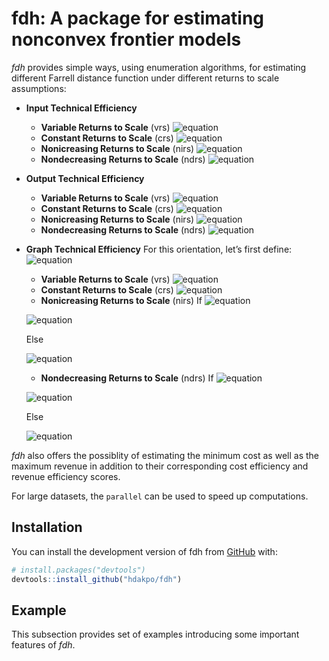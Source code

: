 
<!-- README.md is generated from README.Rmd. Please edit that file -->

# fdh: A package for estimating nonconvex frontier models

<!-- badges: start -->
<!-- badges: end -->

*fdh* provides simple ways, using enumeration algorithms, for estimating
different Farrell distance function under different returns to scale
assumptions:

-   **Input Technical Efficiency**

    -   **Variable Returns to Scale** (vrs)
        ![equation](https://latex.codecogs.com/svg.image?\large&space;\color%7Bwhite%7D&space;E_i\left(\mathbf%7Bx%7D%5E\circ,&space;\mathbf%7By%7D%5E\circ\right)=\displaystyle&space;\min_%7B\mathbf%7By%7D%5E\circ&space;\leq&space;\mathbf%7By%7D_n%7D&space;\displaystyle&space;\max_%7Bk=1,\cdots,&space;K%7D&space;\left\lbrace&space;\frac%7Bx_%7Bkn%7D%7D%7Bx_k%5E\circ%7D&space;\right\rbrace)
    -   **Constant Returns to Scale** (crs)
        ![equation](https://latex.codecogs.com/svg.image?\large&space;\color%7Bwhite%7D&space;E_i&space;\left(\mathbf%7Bx%7D%5E\circ,&space;\mathbf%7By%7D%5E\circ\right)&space;=\displaystyle\min_%7Bn=1,&space;\cdots,&space;N%7D&space;\left\lbrace\displaystyle\max_%7Bk=1,\cdots,&space;K%7D&space;\frac%7Bx_%7Bkn%7D%7D%7Bx_k%5E\circ%7D\cdot\displaystyle\max_%7Bq=1,&space;\cdots,&space;Q%7D\frac%7By_q%5E\circ%7D%7By_%7Bqn%7D%7D\right\rbrace)
    -   **Nonicreasing Returns to Scale** (nirs)
        ![equation](https://latex.codecogs.com/svg.image?\large&space;\color%7Bwhite%7D&space;E_i\left(\mathbf%7Bx%7D%5E\circ,&space;\mathbf%7By%7D%5E\circ\right)=\displaystyle\min_%7B\mathbf%7By%7D%5E\circ&space;\leq&space;\mathbf%7By%7D_n%7D\left\lbrace\displaystyle\max_%7Bk=1,\cdots,&space;K%7D\frac%7Bx_%7Bkn%7D%7D%7Bx_k%5E\circ%7D\cdot\displaystyle\max_%7Bq=1,&space;\cdots,&space;Q%7D\frac%7By_q%5E\circ%7D%7By_%7Bqn%7D%7D\right\rbrace)
    -   **Nondecreasing Returns to Scale** (ndrs)
        ![equation](https://latex.codecogs.com/svg.image?\large&space;\color%7Bwhite%7D&space;E_i\left(\mathbf%7Bx%7D%5E\circ,&space;\mathbf%7By%7D%5E\circ\right)=\displaystyle\min_%7Bn=1,&space;\cdots,&space;N%7D'&space;\left\lbrace\displaystyle%7Bk=1,\cdots,&space;K%7D%7B\max%7D\frac%7Bx_%7Bkn%7D%7D%7Bx_k%5E\circ%7D\cdot&space;\max&space;\left\lbrace\displaystyle\max_%7Bq=1,&space;\cdots,&space;Q%7D\frac%7By_q%5E\circ%7D%7By_%7Bqn%7D%7D,&space;1\right\rbrace\right\rbrace)

-   **Output Technical Efficiency**

    -   **Variable Returns to Scale** (vrs)
        ![equation](https://latex.codecogs.com/svg.image?\large&space;\color%7Bwhite%7D&space;E_o\left(\mathbf%7Bx%7D%5E\circ,&space;\mathbf%7By%7D%5E\circ\right)=\displaystyle\max_%7B\mathbf%7Bx%7D%5E\circ&space;\geq&space;\mathbf%7Bx%7D_n%7D\displaystyle\min_%7Bq=1,\cdots,&space;Q%7D\left\lbrace\frac%7By_%7Bqn%7D%7D%7By_q%5E\circ%7D\right\rbrace)
    -   **Constant Returns to Scale** (crs)
        ![equation](https://latex.codecogs.com/svg.image?\large&space;\color%7Bwhite%7D&space;E_o\left(\mathbf%7Bx%7D%5E\circ,&space;\mathbf%7By%7D%5E\circ\right)&space;=\displaystyle\max_%7Bn=1,&space;\cdots,&space;N%7D&space;\left\lbrace\displaystyle\min_%7Bq=1,\cdots,&space;Q%7D\frac%7By_%7Bqn%7D%7D%7By_q%5E\circ%7D\cdot\displaystyle\min_%7Bk=1,\cdots,&space;K%7D\frac%7Bx_k%5E\circ%7D%7Bx_%7Bkn%7D%7D\right\rbrace)
    -   **Nonicreasing Returns to Scale** (nirs)
        ![equation](https://latex.codecogs.com/svg.image?\large&space;\color%7Bwhite%7D&space;E_o\left(\mathbf%7Bx%7D%5E\circ,&space;\mathbf%7By%7D%5E\circ\right)=\displaystyle\max_%7Bn=1,&space;\cdots,&space;N%7D&space;\left\lbrace\displaystyle\min_%7Bq=1,\cdots,&space;Q%7D\frac%7By_%7Bqn%7D%7D%7By_q%5E\circ%7D\cdot&space;\min&space;\left\lbrace\displaystyle\min_%7Bk=1,\cdots,&space;K%7D\frac%7Bx_k%5E\circ%7D%7Bx_%7Bkn%7D%7D,&space;1\right\rbrace\right\rbrace)
    -   **Nondecreasing Returns to Scale** (ndrs)
        ![equation](https://latex.codecogs.com/svg.image?\large&space;\color%7Bwhite%7D&space;E_o\left(\mathbf%7Bx%7D%5E\circ,&space;\mathbf%7By%7D%5E\circ\right)=\displaystyle\max_%7B\mathbf%7Bx%7D%5E\circ&space;\geq&space;\mathbf%7Bx%7D_n%7D&space;\left\lbrace\displaystyle\min_%7Bq=1,\cdots,&space;Q%7D&space;\frac%7By_%7Bqn%7D%7D%7By_q%5E\circ%7D\cdot\displaystyle\min_%7Bk=1,\cdots,&space;K%7D\frac%7Bx_k%5E\circ%7D%7Bx_%7Bkn%7D%7D\right\rbrace)

-   **Graph Technical Efficiency** For this orientation, let’s first
    define:
    ![equation](https://latex.codecogs.com/svg.image?\large&space;\color%7Bwhite%7D&space;\delta&space;=&space;\left(\displaystyle\max_%7Bq=1,&space;\cdots,&space;Q%7D&space;\frac%7By_q%5E\circ%7D%7By_%7Bqn%7D%7D&space;\cdot&space;\displaystyle\min_%7Bk=1,\cdots,&space;K%7D&space;\frac%7Bx_k%5E\circ%7D%7Bx_%7Bkn%7D%7D\right)%5E%7B1/2%7D)

    -   **Variable Returns to Scale** (vrs)
        ![equation](https://latex.codecogs.com/svg.image?\large&space;\color%7Bwhite%7D&space;E_%7BGR%7D\left(\mathbf%7Bx%7D%5E\circ,&space;\mathbf%7By%7D%5E\circ\right)=\displaystyle\min_%7Bn=1,&space;\cdots,&space;N%7D&space;\left\lbrace\max\left(\displaystyle\max_%7Bk=1,\cdots,&space;K%7D\frac%7Bx_%7Bkn%7D%7D%7Bx_k%5E\circ%7D,\displaystyle\max_%7Bq=1,\cdots,&space;Q%7D\frac%7By_q%5E\circ%7D%7By_%7Bqn%7D%7D\right)\right\rbrace)
    -   **Constant Returns to Scale** (crs)
        ![equation](https://latex.codecogs.com/svg.image?\inline&space;\large&space;\color%7Bwhite%7D&space;E_%7BGR%7D\left(\mathbf%7Bx%7D%5E\circ,&space;\mathbf%7By%7D%5E\circ\right)&space;=\displaystyle\min_%7Bn=1,&space;\cdots,&space;N%7D&space;\left\lbrace\displaystyle\max_%7Bq=1,&space;\cdots,&space;Q%7D\frac%7By_q%5E\circ%7D%7By_%7Bqn%7D%7D\Big/\displaystyle\min_%7Bk=1,\cdots,&space;K%7D\frac%7Bx_k%5E\circ%7D%7Bx_%7Bkn%7D%7D\right\rbrace%5E%7B1/2%7D)
    -   **Nonicreasing Returns to Scale** (nirs) If
        ![equation](https://latex.codecogs.com/svg.image?\inline&space;\large&space;\color%7Bwhite%7D&space;\delta&space;\leq&space;1)

    ![equation](https://latex.codecogs.com/svg.image?\inline&space;\large&space;\color%7Bwhite%7D&space;E_%7BGR%7D\left(\mathbf%7Bx%7D%5E\circ,&space;\mathbf%7By%7D%5E\circ\right)&space;=\displaystyle\min_%7Bn=1,&space;\cdots,&space;N%7D&space;\left\lbrace\displaystyle\max_%7Bq=1,&space;\cdots,&space;Q%7D\frac%7By_q%5E\circ%7D%7By_%7Bqn%7D%7D\Big/\displaystyle\min_%7Bk=1,\cdots,&space;K%7D\frac%7Bx_k%5E\circ%7D%7Bx_%7Bkn%7D%7D\right\rbrace%5E%7B1/2%7D)

    Else

    ![equation](https://latex.codecogs.com/svg.image?\inline&space;\large&space;\color%7Bwhite%7D&space;E_%7BGR%7D\left(\mathbf%7Bx%7D%5E\circ,\mathbf%7By%7D%5E\circ\right)&space;=&space;\displaystyle\min_%7Bn=1,&space;\cdots,&space;N%7D\left\lbrace\max\left%5B\displaystyle\max_%7Bq=1,&space;\cdots,&space;Q%7D\frac%7By_q%5E\circ%7D%7By_%7Bqn%7D%7D,&space;\left(\displaystyle\min_%7Bk=1,\cdots,&space;K%7D\frac%7Bx_k%5E\circ%7D%7Bx_%7Bkn%7D%7D\right)%5E%7B-1%7D&space;\right%5D\right\rbrace)

    -   **Nondecreasing Returns to Scale** (ndrs) If
        ![equation](https://latex.codecogs.com/svg.image?\inline&space;\large&space;\color%7Bwhite%7D&space;\delta&space;\geq&space;1)

    ![equation](https://latex.codecogs.com/svg.image?\inline&space;\large&space;\color%7Bwhite%7D&space;E_%7BGR%7D\left(\mathbf%7Bx%7D%5E\circ,&space;\mathbf%7By%7D%5E\circ\right)&space;=\displaystyle\min_%7Bn=1,&space;\cdots,&space;N%7D&space;\left\lbrace\displaystyle\max_%7Bq=1,&space;\cdots,&space;Q%7D\frac%7By_q%5E\circ%7D%7By_%7Bqn%7D%7D\Big/\displaystyle\min_%7Bk=1,\cdots,&space;K%7D\frac%7Bx_k%5E\circ%7D%7Bx_%7Bkn%7D%7D\right\rbrace%5E%7B1/2%7D)

    Else

    ![equation](https://latex.codecogs.com/svg.image?\inline&space;\large&space;\color%7Bwhite%7D&space;E_%7BGR%7D\left(\mathbf%7Bx%7D%5E\circ,\mathbf%7By%7D%5E\circ\right)&space;=&space;\displaystyle\min_%7Bn=1,&space;\cdots,&space;N%7D\left\lbrace\max\left%5B\displaystyle\max_%7Bq=1,&space;\cdots,&space;Q%7D\frac%7By_q%5E\circ%7D%7By_%7Bqn%7D%7D,&space;\left(\displaystyle\min_%7Bk=1,\cdots,&space;K%7D\frac%7Bx_k%5E\circ%7D%7Bx_%7Bkn%7D%7D\right)%5E%7B-1%7D&space;\right%5D\right\rbrace)

*fdh* also offers the possiblity of estimating the minimum cost as well
as the maximum revenue in addition to their corresponding cost
efficiency and revenue efficiency scores.

For large datasets, the `parallel` can be used to speed up computations.

## Installation

You can install the development version of fdh from
[GitHub](https://github.com/) with:

``` r
# install.packages("devtools")
devtools::install_github("hdakpo/fdh")
```

## Example

This subsection provides set of examples introducing some important
features of *fdh*.
